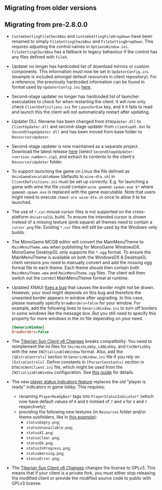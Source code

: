 Migrating from older versions
-----------------------------

## Migrating from pre-2.8.0.0

- `CustomSettingFileCheckBox` and `CustomSettingFileDropDown` have been renamed to simply `FileSettingCheckBox` and `FileSettingDropDown`. This requires adjusting the control names in `OptionsWindow.ini`. `FileSettingCheckBox` has a fallback to legacy behaviour if the control has any files defined with `FileX`.

- Updater no longer has hardcoded list of download mirrors or custom components. This information must now be set in `UpdaterConfig.ini` (example is included amongst default resources in client repository). For a reference, the previously hardcoded information can be found in format used by `UpdaterConfig.ini` [here](https://gist.github.com/Starkku/1d52f0040d7a00d79e57afc2fba5f97b).

- Second-stage updater no longer has hardcoded list of launcher executables to check for when restarting the client. It will now only check `ClientDefinitions.ini` for `LauncherExe` key, and it it fails to read and launch this the client will not automatically restart after updating.

- Updater DLL filename has been changed from `DTAUpdater.dll` to `ClientUpdater.dll` and second-stage updater from `clientupdt.dat` to `SecondStageUpdater.dll` and has been moved from base folder to `Resources\Updater`.

- Second-stage updater is now maintained as a separate project. Download the latest release [here](https://github.com/CnCNet/cncnet-client-updater/releases) (select `SecondStageUpdater-<version_number>.zip`), and extract its contents to the client's `Resources\Updater` folder.

- To support launching the game on Linux the file defined as `UnixGameExecutableName` (defaults to `wine-dta.sh`) in `ClientDefinitions.ini` must be set up correctly. E.g. for launching a game with wine the file could contain `wine gamemd-spawn.exe $*` where `gamemd-spawn.exe` is replaced with the game executable. Note that users might need to execute `chmod u+x wine-dta.sh` once to allow it to be launched.

- The use of `*.cur` mouse cursor files is not supported on the cross-platform `UniversalGL` build. To ensure the intended cursor is shown instead of a missing texture (pink square) all themes need to contain a `cursor.png` file. Existing `*.cur` files will still be used by the Windows-only builds.

- The MonoGame MCGB editor will convert the MainMenuTheme to `MainMenuTheme.wma` when publishing for MonoGame WindowsDX. MonoGame DesktopGL only supports the `*.ogg` format. To ensure the MainMenuTheme is available on both the WindowsDX & DesktopGL client versions you need to manually convert and add the missing ogg format file to each theme. Each theme should then contain both `MainMenuTheme.wma` and `MainMenuTheme.ogg` files. The client will then switch out the correct MainMenuTheme format at runtime.

- Updated XNAUI [fixes a bug](https://github.com/Rampastring/Rampastring.XNAUI/commit/6857704734241895f9cbb2c79fbd0286c350c313) that causes the border might not be drawn. However, your mod might depends on this bug and therefore the unwanted border appears in window after upgrading. In this case, please manually specify `DrawBorders=false` for your window. For example, add the following lines to `GenericWindow.ini` to turn off borders in *some* windows like the message box. But you still need to specify this property for more windows in the ini file depending on your need.

  ```ini
  [GenericWindow]
  DrawBorders=false
  ```

- The [Tiberian Sun Client v6 Changes](https://github.com/CnCNet/xna-cncnet-client/pull/275) breaks compatibility. You need to reimplement the ini files for `SkirmishLobby`, `LANLobby`, and `CnCNetLobby` with the new `INItializableWindow` format. Also, add the `[$ExtraControls]` section in `GenericWindow.ini` file if you rely on `[ExtraControls]`. Define constants in `[ParserConstants]` section in `DTACnCNetClient.ini` file, which might be used from the `INItializableWindow` configuration. See [this guide](/Docs/Migration-INI.md) for details.

- The new [player status indicators feature](https://github.com/CnCNet/xna-cncnet-client/pull/251) replaces the old "player is ready" indicators in game lobby. This requires:
  - renaming `PlayerReadyBox*` tags into `PlayerStatusIndicator*` (which now have default values of `0` and `0` instead of `7` and `4` for `X` and `Y` respectively);
  - providing the following new textures (in `Resources` folder and/or theme subfolders, like in [this example](https://github.com/CnCNet/cncnet-yr-client-package/pull/61)):
    - `statusEmpty.png`;
    - `statusUnavailable.png`;
    - `statusAI.png`;
    - `statusClear.png`;
    - `statusOk.png`;
    - `statusInProgress.png`;
    - `statusWarning.png`;
    - `statusError.png`;

- The [Tiberian Sun Client v6 Changes](https://github.com/CnCNet/xna-cncnet-client/pull/275) changes the license to GPLv3. This means that if your client is a private fork, you must either stop releasing the modified client or provide the modified source code to public with GPLv3 license.
